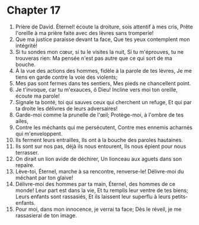 # Chapter 17

1. Prière de David. Éternel! écoute la droiture, sois attentif à mes cris, Prête l'oreille à ma prière faite avec des lèvres sans tromperie!
2. Que ma justice paraisse devant ta face, Que tes yeux contemplent mon intégrité!
3. Si tu sondes mon cœur, si tu le visites la nuit, Si tu m'éprouves, tu ne trouveras rien: Ma pensée n'est pas autre que ce qui sort de ma bouche.
4. À la vue des actions des hommes, fidèle à la parole de tes lèvres, Je me tiens en garde contre la voie des violents;
5. Mes pas sont fermes dans tes sentiers, Mes pieds ne chancellent point.
6. Je t'invoque, car tu m'exauces, ô Dieu! Incline vers moi ton oreille, écoute ma parole!
7. Signale ta bonté, toi qui sauves ceux qui cherchent un refuge, Et qui par ta droite les délivres de leurs adversaires!
8. Garde-moi comme la prunelle de l'œil; Protège-moi, à l'ombre de tes ailes,
9. Contre les méchants qui me persécutent, Contre mes ennemis acharnés qui m'enveloppent.
10. Ils ferment leurs entrailles, Ils ont à la bouche des paroles hautaines.
11. Ils sont sur nos pas, déjà ils nous entourent, Ils nous épient pour nous terrasser.
12. On dirait un lion avide de déchirer, Un lionceau aux aguets dans son repaire.
13. Lève-toi, Éternel, marche à sa rencontre, renverse-le! Délivre-moi du méchant par ton glaive!
14. Délivre-moi des hommes par ta main, Éternel, des hommes de ce monde! Leur part est dans la vie, Et tu remplis leur ventre de tes biens; Leurs enfants sont rassasiés, Et ils laissent leur superflu à leurs petits-enfants.
15. Pour moi, dans mon innocence, je verrai ta face; Dès le réveil, je me rassasierai de ton image.

